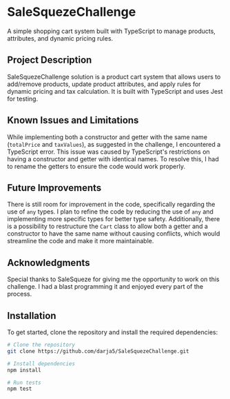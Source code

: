 # SaleSquezeChallenge

A simple shopping cart system built with TypeScript to manage products, attributes, and dynamic pricing rules.

## Project Description

SaleSquezeChallenge solution is a product cart system that allows users to add/remove products, update product attributes, and apply rules for dynamic pricing and tax calculation. It is built with TypeScript and uses Jest for testing.

## Known Issues and Limitations

While implementing both a constructor and getter with the same name (`totalPrice` and `taxValues`), as suggested in the challenge, I encountered a TypeScript error. This issue was caused by TypeScript's restrictions on having a constructor and getter with identical names. To resolve this, I had to rename the getters to ensure the code would work properly.

## Future Improvements

There is still room for improvement in the code, specifically regarding the use of `any` types. I plan to refine the code by reducing the use of `any` and implementing more specific types for better type safety. Additionally, there is a possibility to restructure the `Cart` class to allow both a getter and a constructor to have the same name without causing conflicts, which would streamline the code and make it more maintainable.

## Acknowledgments

Special thanks to SaleSqueze for giving me the opportunity to work on this challenge. I had a blast programming it and enjoyed every part of the process.

## Installation

To get started, clone the repository and install the required dependencies:

```bash
# Clone the repository
git clone https://github.com/darja5/SaleSquezeChallenge.git 

# Install dependencies
npm install

# Run tests
npm test

